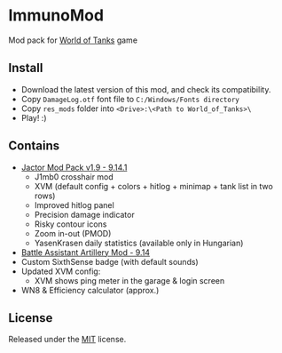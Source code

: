 # ImmunoMod
Mod pack for [World of Tanks](http://worldoftanks.eu/) game

## Install
* Download the latest version of this mod, and check its compatibility.
* Copy `DamageLog.otf` font file to `C:/Windows/Fonts directory`
* Copy `res_mods` folder into `<Drive>:\<Path to World_of_Tanks>\`
* Play! :)

## Contains
* [Jactor Mod Pack v1.9 - 9.14.1](http://www.wotinfo.hu/index.php/add-ons/item/335-jacktor-mod-pack)
  * J1mb0 crosshair mod
  * XVM (default config + colors + hitlog + minimap + tank list in two rows)
  * Improved hitlog panel
  * Precision damage indicator
  * Risky contour icons
  * Zoom in-out (PMOD)
  * YasenKrasen daily statistics (available only in Hungarian)
* [Battle Assistant Artillery Mod - 9.14](http://www.wotinfo.hu/index.php/add-ons/item/1623-battle-assistant-artillery-mod-0-9-5)
* Custom SixthSense badge (with default sounds)
* Updated XVM config:
  * XVM shows ping meter in the garage & login screen
* WN8 & Efficiency calculator (approx.)

## License
Released under the [MIT](https://github.com/peterbartha/ImmunoMod/blob/master/LICENSE) license.
